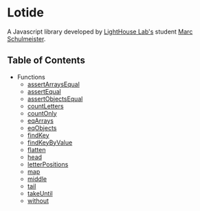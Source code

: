 # Lotide

A Javascript library developed by [LightHouse Lab's](https://www.lighthouselabs.ca/) student [Marc Schulmeister](https://github.com/marcschul).

## Table of Contents
  * Functions
    * [assertArraysEqual](/assertArraysEqual.js)
    * [assertEqual](/Equal.js)
    * [assertObjectsEqual](/assertObjectsEqual.js)
    * [countLetters](/countLetters.js)
    * [countOnly](/countOnly.js)
    * [eqArrays](/eqArrays.js)
    * [eqObjects](/eqObjects.js)
    * [findKey](/findKey.js)
    * [findKeyByValue](/findKeyByValue.js)
    * [flatten](flatten.js)
    * [head](/head.js)
    * [letterPositions](/letterPositions.js)
    * [map](/map.js)
    * [middle](/middle.js)
    * [tail](/tail.js)
    * [takeUntil](/takeUntil.js)
    * [without](/without.js)

